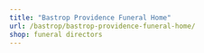 ```yaml
---
title: "Bastrop Providence Funeral Home"
url: /bastrop/bastrop-providence-funeral-home/
shop: funeral directors
---
```

